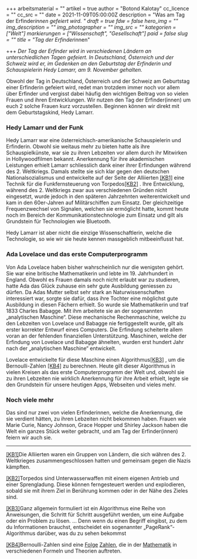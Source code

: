 +++
arbeitsmaterial = ""
artikel = true
author = "Botond Kalotay"
cc_licence = ""
cc_src = ""
date = 2021-11-09T05:00:00Z
description = "Was am Tag der Erfinder*innen gefeiert wird. "
draft = true
fdw = false
hero_img = ""
img_description = ""
img_photographer = ""
img_src = ""
kategorien = ["Welt"]
markierungen = ["Wissenschaft", "Gesellschaft"]
paid = false
slug = ""
title = "Tag der Erfinder*innen"

+++
_Der Tag der Erfinder wird in verschiedenen Ländern an unterschiedlichen Tagen gefeiert. In Deutschland, Österreich und der Schweiz wird er, im Gedenken an den Geburtstag der Erfinderin und Schauspielerin Hedy Lamarr, am 9. November gehalten._

Obwohl der Tag in Deutschland, Österreich und der Schweiz am Geburtstag einer Erfinderin gefeiert wird, redet man trotzdem immer noch vor allem über Erfinder und vergisst dabei häufig den wichtigen Beitrag von so vielen Frauen und ihren Entwicklungen. Wir nutzen den Tag der Erfinder(innen) um euch 2 solche Frauen kurz vorzustellen. Beginnen können wir direkt mit dem Geburtstagskind, Hedy Lamarr.

### Hedy Lamarr und der Funk

Hedy Lamarr war eine österreichisch-amerikanische Schauspielerin und Erfinderin. Obwohl sie weitaus mehr zu bieten hatte als ihre Schauspielkünste, war sie zu ihren Lebzeiten vor allem durch ihr Mitwirken in Hollywoodfilmen bekannt. Anerkennung für ihre akademischen Leistungen erhielt Lamarr schliesslich dank einer ihrer Erfindungen während des 2. Weltkriegs. Damals stellte sie sich klar gegen den deutschen Nationalsozialismus und entwickelte auf der Seite der Alliierten [\[KB1\]](#_msocom_1) eine Technik für die Funkfernsteuerung von Torpedos[\[KB2\]](#_msocom_2) . Ihre Entwicklung, während des 2. Weltkriegs zwar aus verschiedenen Gründen nicht eingesetzt, wurde jedoch in den späteren Jahrzehnten weiterentwickelt und kam in den 60er-Jahren auf Militärschiffen zum Einsatz. Der gleichzeitige Frequenzwechsel von Signalen, welchen sie ermöglicht hatte, kommt heute noch im Bereich der Kommunikationstechnologie zum Einsatz und gilt als Grundstein für Technologien wie Bluetooth.

Hedy Lamarr ist aber nicht die einzige Wissenschaftlerin, welche die Technologie, so wie wir sie heute kennen massgeblich mitbeeinflusst hat.

### Ada Lovelace und das erste Computerprogramm

Von Ada Lovelace haben bisher wahrscheinlich nur die wenigsten gehört. Sie war eine britische Mathematikerin und lebte im 19. Jahrhundert in England. Obwohl es Frauen damals noch nicht erlaubt war zu studieren, hatte Ada das Glück zuhause ein sehr gute Ausbildung geniessen zu dürfen. Da Adas Mutter selbst sehr stark an Naturwissenschaften interessiert war, sorgte sie dafür, dass ihre Tochter eine möglichst gute Ausbildung in diesen Fächern erhielt. So wurde sie Mathematikerin und traf 1833 Charles Babagge. Mit ihm arbeitete sie an der sogenannten „analytischen Maschine“. Diese mechanische Rechenmaschine, welche zu den Lebzeiten von Lovelace und Babagge nie fertiggestellt wurde, gilt als erster korrekter Entwurf eines Computers. Die Erfindung scheiterte allem voran an der fehlenden finanziellen Unterstützung. Maschinen, welche der Erfindung von Lovelace und Babagge ähnelten, wurden erst hundert Jahr nach der „analytischen Maschine“ entwickelt.

Lovelace entwickelte für diese Maschine einen Algorithmus[\[KB3\]](#_msocom_3) , um die Bernoulli-Zahlen [\[KB4\]](#_msocom_4) zu berechnen. Heute gilt dieser Algorithmus in vielen Kreisen als das erste Computerprogramm der Welt und, obwohl sie zu ihren Lebzeiten nie wirklich Anerkennung für ihre Arbeit erhielt, legte sie den Grundstein für unsere heutigen Apps, Webseiten und vieles mehr.

### Noch viele mehr

Das sind nur zwei von vielen Erfinderinnen, welche die Anerkennung, die sie verdient hätten, zu ihren Lebzeiten nicht bekommen haben. Frauen wie Marie Curie, Nancy Johnson, Grace Hopper und Shirley Jackson haben die Welt ein ganzes Stück weiter gebracht, und am Tag der Erfinder(innen) feiern wir auch sie.

***

[\[KB1\]](#_msoanchor_1)Die Alliierten waren ein Gruppen von Ländern, die sich währen des 2. Weltkrieges zusammengeschlossen hatten und gemeinsam gegen die Nazis kämpften.

[\[KB2\]](#_msoanchor_2)Torpedos sind Unterwasserwaffen mit einem eigenen Antrieb und einer Sprengladung. Diese können ferngesteuert werden und explodieren, sobald sie mit ihrem Ziel in Berührung kommen oder in der Nähe des Zieles sind.

[\[KB3\]](#_msoanchor_3)Ganz allgemein formuliert ist ein Algorithmus eine Reihe von Anweisungen, die Schritt für Schritt ausgeführt werden, um eine Aufgabe oder ein Problem zu lösen. ... Denn wenn du einen Begriff eingibst, zu dem du Informationen brauchst, entscheidet ein sogenannter „PageRank“-Algorithmus darüber, was du zu sehen bekommst

[\[KB4\]](#_msoanchor_4)Bernoulli-Zahlen sind eine [Folge](https://de.wikipedia.org/wiki/Folge_(Mathematik) "Folge (Mathematik)") [Zahlen](https://de.wikipedia.org/wiki/Rationale_Zahlen "Rationale Zahlen"), die in der [Mathematik](https://de.wikipedia.org/wiki/Mathematik "Mathematik") in verschiedenen Formeln und Theorien auftreten.